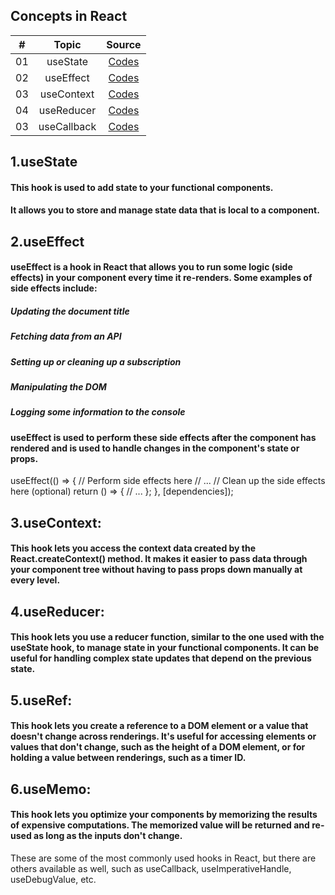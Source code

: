 

## Concepts in React

|  #  |            Topic             | Source |
| :-: | :----------------------------: | :-------: |
| 01  |     useState     | [Codes](./src/components/useState/) |  
| 02  |     useEffect    | [Codes](./src/components/useEffect/) |  
| 03  |     useContext    | [Codes](./src/components/useContext/) |  
| 04  |     useReducer    | [Codes](./src/components/useReducer/) |  
| 03  |     useCallback   | [Codes](./src/components/useCallback/) |  


## 1.useState

#### This hook is used to add state to your functional components.
#### It allows you to store and manage state data that is local to a component.

## 2.useEffect

#### useEffect is a hook in React that allows you to run some logic (side effects) in your component every time it re-renders. Some examples of side effects include:

##### Updating the document title
##### Fetching data from an API
##### Setting up or cleaning up a subscription
##### Manipulating the DOM
##### Logging some information to the console
#### useEffect is used to perform these side effects after the component has rendered and is used to handle changes in the component's state or props.

 useEffect(() => {
 // Perform side effects here
 // ...
// Clean up the side effects here (optional)
 return () => {
// ...
 };
 }, [dependencies]);

## 3.useContext: 
#### This hook lets you access the context data created by the React.createContext() method. It makes it easier to pass data through your component tree without having to pass props down manually at every level.

## 4.useReducer: 
#### This hook lets you use a reducer function, similar to the one used with the useState hook, to manage state in your functional components. It can be useful for handling complex state updates that depend on the previous state.

## 5.useRef: 
#### This hook lets you create a reference to a DOM element or a value that doesn't change across renderings. It's useful for accessing elements or values that don't change, such as the height of a DOM element, or for holding a value between renderings, such as a timer ID.

## 6.useMemo: 
#### This hook lets you optimize your components by memorizing the results of expensive computations. The memorized value will be returned and re-used as long as the inputs don't change.

These are some of the most commonly used hooks in React, but there are others available as well, such as useCallback, useImperativeHandle, useDebugValue, etc.




